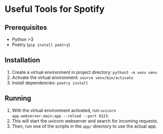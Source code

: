 # Useful Tools for Spotify

## Prerequisites

- Python >3
- Poetry (`pip install poetry`)

## Installation

1. Create a virtual environment in project directory: `python3 -m venv venv`
2. Activate the virtual environment: `source venv/bin/activate`
3. Install dependencies: `poetry install`

## Running

1. With the virtual environment activated, run `uvicorn app.webserver.main:app --reload --port 8123`.
2. This will start the uvicorn webserver and search for incoming requests.
3. Then, run one of the scripts in the `app/` directory to use the actual app.
